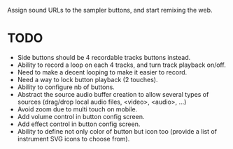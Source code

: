 Assign sound URLs to the sampler buttons, and start remixing the web.

TODO
====

- Side buttons should be 4 recordable tracks buttons instead.
- Ability to record a loop on each 4 tracks, and turn track playback on/off.
- Need to make a decent looping to make it easier to record.
- Need a way to lock button playback (2 touches).
- Ability to configure nb of buttons.
- Abstract the source audio buffer creation to allow several types of sources (drag/drop local audio files, &lt;video&gt;, &lt;audio&gt;, ...)
- Avoid zoom due to multi touch on mobile.
- Add volume control in button config screen.
- Add effect control in button config screen.
- Ability to define not only color of button but icon too (provide a list of instrument SVG icons to choose from).
